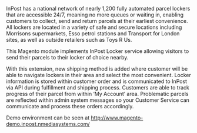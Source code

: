 InPost has a national network of nearly 1,200 fully automated parcel lockers that are accessible 24/7, meaning no more queues or waiting in, enabling customers to collect, send and return parcels at their earliest convenience. All lockers are located in a variety of safe and secure locations including Morrisons supermarkets, Esso petrol stations and Transport for London sites, as well as outside retailers such as Toys R Us.

This Magento module implements InPost Locker service allowing visitors to send their parcels to their locker of choice nearby.

With this extension, new shipping method is added where customer will be able to navigate lockers in their area and select the most convenient. Locker information is stored within customer order and is communicated to InPost via API during fulfillment and shipping process. Customers are able to track progress of their parcel from within ‘My Account’ area. Problematic parcels are reflected within admin system messages so your Customer Service can communicate and process these orders accordingly.

Demo environment can be seen at http://www.magento-demo.inpost.nmediasystems.com/